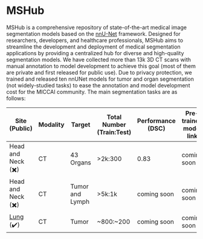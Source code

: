 # MSHub
MSHub is a comprehensive repository of state-of-the-art medical image segmentation models based on the [nnU-Net](https://github.com/MIC-DKFZ/nnUNet) framework. Designed for researchers, developers, and healthcare professionals, MSHub aims to streamline the development and deployment of medical segmentation applications by providing a centralized hub for diverse and high-quality segmentation models. We have collected more than 13k 3D CT scans with manual annotation to model development to achieve this goal (most of them are private and first released for public use). Due to privacy protection, we trained and released ten nnUNet models for tumor and organ segmentation (not widely-studied tasks) to ease the annotation and model development cost for the MICCAI community. The main segmentation tasks are as follows:

| **Site (Public)**        | **Modality** | **Target**       | **Total Number (Train:Test)** | **Performance (DSC)** | **Pre-trained model link** | **Reference** | 
|-----------------|--------------|------------------|-------------------------------|-----------------------|-------------------------------|-----------------------|
|  Head and Neck (✖️)  | CT           | 43 Organs        | >2k:300                       | 0.83                  |coming soon | coming soon|
|  Head and Neck (✖️)  | CT           | Tumor and Lymph  | >5k:1k                        |     coming soon       | coming soon|coming soon|
|  [Lung](https://www.cancerimagingarchive.net/collection/lidc-idri/) (✔️)  | CT           | Tumor | ~800:~200                        |     coming soon       | coming soon|coming soon|
